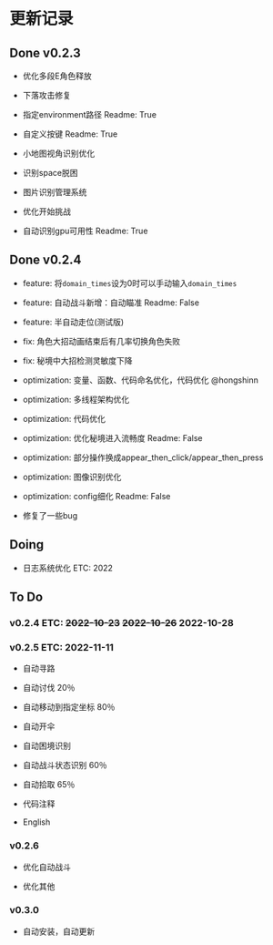 # 更新记录

## Done v0.2.3

- 优化多段E角色释放

- 下落攻击修复

- 指定environment路径 Readme: True

- 自定义按键 Readme: True

- 小地图视角识别优化

- 识别space脱困

- 图片识别管理系统

- 优化开始挑战

- 自动识别gpu可用性 Readme: True

## Done v0.2.4

- feature: 将`domain_times`设为0时可以手动输入`domain_times`

- feature: 自动战斗新增：自动瞄准 Readme: False

- feature: 半自动走位(测试版)

- fix: 角色大招动画结束后有几率切换角色失败

- fix: 秘境中大招检测灵敏度下降

- optimization: 变量、函数、代码命名优化，代码优化 @hongshinn

- optimization: 多线程架构优化

- optimization: 代码优化

- optimization: 优化秘境进入流畅度 Readme: False

- optimization: 部分操作换成appear_then_click/appear_then_press

- optimization: 图像识别优化

- optimization: config细化 Readme: False

- 修复了一些bug

## Doing

- 日志系统优化 ETC: 2022

## To Do

### v0.2.4 ETC: ~~2022-10-23~~  ~~2022-10-26~~ 2022-10-28

### v0.2.5 ETC: 2022-11-11

- 自动寻路

- 自动讨伐 20％

- 自动移动到指定坐标 80％

- 自动开伞

- 自动困境识别

- 自动战斗状态识别 60％

- 自动拾取 65％

- 代码注释

- English

### v0.2.6

- 优化自动战斗

- 优化其他

### v0.3.0

- 自动安装，自动更新
